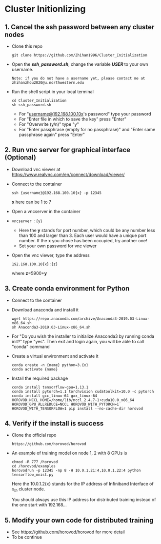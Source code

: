 # Cluster Initionlizing

## 1. Cancel the ssh password between any cluster nodes

- Clone this repo 

  ```
  git clone https://github.com/Zhihan1996/Cluster_Initialization
  ```

- Open the ***ssh_password.sh***, change the variable ***USER*** to your own username. 

  ```
  Note: if you do not have a username yet, please contact me at zhihanzhou2020@u.northwestern.edu
  ```

- Run the shell script in your local terminal 

  ```
  cd Cluster_Initialization
  sh ssh_password.sh
  ```

  - For "username@192.168.100.10x's password" type your password
  - For "Enter file in which to save the key" press "Enter"
  - For "Overwrite (y/n)" type "y"
  - For "Enter passphrase (empty for no passphrase)" and "Enter same passphrase again" press "Enter"





## 2. Run vnc server for graphical interface (Optional)

- Download vnc viewer at https://www.realvnc.com/en/connect/download/viewer/

- Connect to the container

  ```
  ssh {username}@192.168.100.10{x} -p 12345  
  ```

  **x** here can be 1 to 7

- Open a vncserver in the container

- ```
  vncserver :{y}
  ```

  - Here the **y** stands for port number, which could be any number less than 100 and larger than 3. Each user would have a unique port number. If the **x** you chose has been occupied, try another one!
  - Set your own password for vnc viewer

- Open the vnc viewer, type the address

  ```
  192.168.100.10{x}:{z}
  ```

  where **z**=5900+**y**





## 3. Create conda environment for Python

- Connect to the container

- Download anaconda and install it

  ```
  wget https://repo.anaconda.com/archive/Anaconda3-2019.03-Linux-x86_64.sh
  sh Anaconda3-2019.03-Linux-x86_64.sh
  ```

- For "Do you wish the installer to initialize Anaconda3 by running conda init?" type "yes". Then exit and login again, you will be able to call "conda" command

- Create a virtual environment and activate it

  ```
  conda create -n {name} python=3.{x}
  conda activate {name}
  ```

- Install the required package

  ```
  conda install tensorflow-gpu=1.13.1
  conda install pytorch=1.1 torchvision cudatoolkit=10.0 -c pytorch
  conda install gcc_linux-64 gxx_linux-64
  HOROVOD_NCCL_HOME=/home/lib/nccl_2.4.7-1+cuda10.0_x86_64 HOROVOD_GPU_ALLREDUCE=NCCL HOROVOD_WITH_PYTORCH=1 HOROVOD_WITH_TENSORFLOW=1 pip install --no-cache-dir horovod
  ```




## 4. Verify if the install is success

- Clone the official repo

  ```
  https://github.com/horovod/horovod
  ```

- An example of training model on node 1, 2 with 8 GPUs is 

  ```
  chmod -R 777 /horovod
  cd /horovod/examples
  horovodrun -p 12345 -np 8 -H 10.0.1.21:4,10.0.1.22:4 python tensorflow_mnist.py
  ```

  Here the 10.0.1.2{x} stands for the IP address of Infiniband Interface of $x_{th}$ cluster node. 

  You should always use this IP address for distributed training instead of the one start with 192.168...







## 5. Modify your own code for distributed training

- See https://github.com/horovod/horovod for more detail
- To be continue